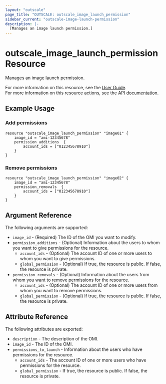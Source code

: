 ```yaml
---
layout: "outscale"
page_title: "OUTSCALE: outscale_image_launch_permission"
sidebar_current: "outscale-image-launch-permission"
description: |-
  [Manages an image launch permission.]
---
```


# outscale_image_launch_permission Resource

Manages an image launch permission.

For more information on this resource, see the [User Guide](https://docs.outscale.com/en/userguide/About-OMIs.html).  
For more information on this resource actions, see the [API documentation](https://docs.outscale.com/api#updateimage).

## Example Usage

### Add permissions

```hcl
resource "outscale_image_launch_permission" "image01" {
	image_id = "ami-12345678"
	permission_additions  {
		account_ids = ["012345678910"]
	}
}
```

### Remove permissions

```hcl
resource "outscale_image_launch_permission" "image02" {
	image_id = "ami-12345678"
	permission_removals  {
		account_ids = ["012345678910"]
	}
}
```

## Argument Reference

The following arguments are supported:

* `image_id` - (Required) The ID of the OMI you want to modify.
* `permission_additions` - (Optional) Information about the users to whom you want to give permissions for the resource.
    * `account_ids` - (Optional) The account ID of one or more users to whom you want to give permissions.
    * `global_permission` - (Optional) If true, the resource is public. If false, the resource is private.
* `permission_removals` - (Optional) Information about the users from whom you want to remove permissions for the resource.
    * `account_ids` - (Optional) The account ID of one or more users from whom you want to remove permissions.
    * `global_permission` - (Optional) If true, the resource is public. If false, the resource is private.

## Attribute Reference

The following attributes are exported:

* `description` - The description of the OMI.
* `image_id` - The ID of the OMI.
* `permissions_to_launch` - Information about the users who have permissions for the resource.
    * `account_ids` - The account ID of one or more users who have permissions for the resource.
    * `global_permission` - If true, the resource is public. If false, the resource is private.

